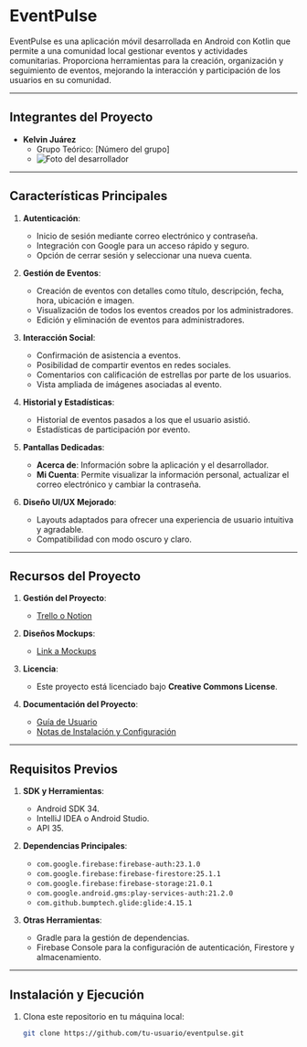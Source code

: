 # EventPulse

EventPulse es una aplicación móvil desarrollada en Android con Kotlin que permite a una comunidad local gestionar eventos y actividades comunitarias. Proporciona herramientas para la creación, organización y seguimiento de eventos, mejorando la interacción y participación de los usuarios en su comunidad.

---

## Integrantes del Proyecto

- **Kelvin Juárez**
  - Grupo Teórico: [Número del grupo]
  - ![Foto del desarrollador](ruta-a-tu-foto.jpg)  

---

## Características Principales

1. **Autenticación**:
   - Inicio de sesión mediante correo electrónico y contraseña.
   - Integración con Google para un acceso rápido y seguro.
   - Opción de cerrar sesión y seleccionar una nueva cuenta.

2. **Gestión de Eventos**:
   - Creación de eventos con detalles como título, descripción, fecha, hora, ubicación e imagen.
   - Visualización de todos los eventos creados por los administradores.
   - Edición y eliminación de eventos para administradores.

3. **Interacción Social**:
   - Confirmación de asistencia a eventos.
   - Posibilidad de compartir eventos en redes sociales.
   - Comentarios con calificación de estrellas por parte de los usuarios.
   - Vista ampliada de imágenes asociadas al evento.

4. **Historial y Estadísticas**:
   - Historial de eventos pasados a los que el usuario asistió.
   - Estadísticas de participación por evento.

5. **Pantallas Dedicadas**:
   - **Acerca de**: Información sobre la aplicación y el desarrollador.
   - **Mi Cuenta**: Permite visualizar la información personal, actualizar el correo electrónico y cambiar la contraseña.

6. **Diseño UI/UX Mejorado**:
   - Layouts adaptados para ofrecer una experiencia de usuario intuitiva y agradable.
   - Compatibilidad con modo oscuro y claro.

---

## Recursos del Proyecto

1. **Gestión del Proyecto**:
   - [Trello o Notion](https://link-a-trello-o-notion.com)

2. **Diseños Mockups**:
   - [Link a Mockups](https://link-a-los-mockups.com)

3. **Licencia**:
   - Este proyecto está licenciado bajo **Creative Commons License**.

4. **Documentación del Proyecto**:
   - [Guía de Usuario](ruta-a-guia-de-usuario.pdf)
   - [Notas de Instalación y Configuración](ruta-a-notas-de-instalacion.pdf)

---

## Requisitos Previos

1. **SDK y Herramientas**:
   - Android SDK 34.
   - IntelliJ IDEA o Android Studio.
   - API 35.

2. **Dependencias Principales**:
   - `com.google.firebase:firebase-auth:23.1.0`
   - `com.google.firebase:firebase-firestore:25.1.1`
   - `com.google.firebase:firebase-storage:21.0.1`
   - `com.google.android.gms:play-services-auth:21.2.0`
   - `com.github.bumptech.glide:glide:4.15.1`

3. **Otras Herramientas**:
   - Gradle para la gestión de dependencias.
   - Firebase Console para la configuración de autenticación, Firestore y almacenamiento.

---

## Instalación y Ejecución

1. Clona este repositorio en tu máquina local:
   ```bash
   git clone https://github.com/tu-usuario/eventpulse.git
